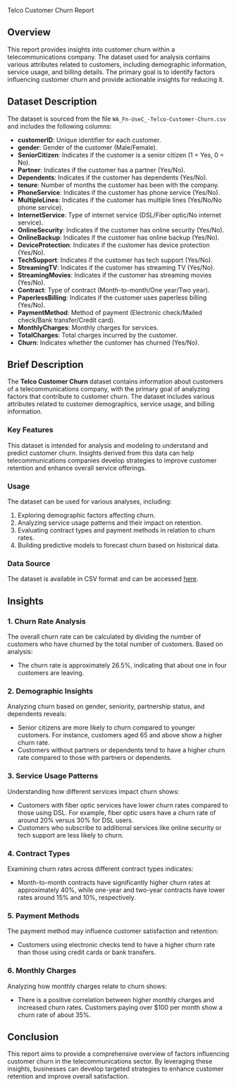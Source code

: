 Telco Customer Churn Report

## Overview

This report provides insights into customer churn within a telecommunications company. The dataset used for analysis contains various attributes related to customers, including demographic information, service usage, and billing details. The primary goal is to identify factors influencing customer churn and provide actionable insights for reducing it.

## Dataset Description

The dataset is sourced from the file `WA_Fn-UseC_-Telco-Customer-Churn.csv` and includes the following columns:

- **customerID**: Unique identifier for each customer.
- **gender**: Gender of the customer (Male/Female).
- **SeniorCitizen**: Indicates if the customer is a senior citizen (1 = Yes, 0 = No).
- **Partner**: Indicates if the customer has a partner (Yes/No).
- **Dependents**: Indicates if the customer has dependents (Yes/No).
- **tenure**: Number of months the customer has been with the company.
- **PhoneService**: Indicates if the customer has phone service (Yes/No).
- **MultipleLines**: Indicates if the customer has multiple lines (Yes/No/No phone service).
- **InternetService**: Type of internet service (DSL/Fiber optic/No internet service).
- **OnlineSecurity**: Indicates if the customer has online security (Yes/No).
- **OnlineBackup**: Indicates if the customer has online backup (Yes/No).
- **DeviceProtection**: Indicates if the customer has device protection (Yes/No).
- **TechSupport**: Indicates if the customer has tech support (Yes/No).
- **StreamingTV**: Indicates if the customer has streaming TV (Yes/No).
- **StreamingMovies**: Indicates if the customer has streaming movies (Yes/No).
- **Contract**: Type of contract (Month-to-month/One year/Two year).
- **PaperlessBilling**: Indicates if the customer uses paperless billing (Yes/No).
- **PaymentMethod**: Method of payment (Electronic check/Mailed check/Bank transfer/Credit card).
- **MonthlyCharges**: Monthly charges for services.
- **TotalCharges**: Total charges incurred by the customer.
- **Churn**: Indicates whether the customer has churned (Yes/No).

## Brief Description

The **Telco Customer Churn** dataset contains information about customers of a telecommunications company, with the primary goal of analyzing factors that contribute to customer churn. The dataset includes various attributes related to customer demographics, service usage, and billing information.

### Key Features

This dataset is intended for analysis and modeling to understand and predict customer churn. Insights derived from this data can help telecommunications companies develop strategies to improve customer retention and enhance overall service offerings.

### Usage

The dataset can be used for various analyses, including:

1. Exploring demographic factors affecting churn.
2. Analyzing service usage patterns and their impact on retention.
3. Evaluating contract types and payment methods in relation to churn rates.
4. Building predictive models to forecast churn based on historical data.

### Data Source

The dataset is available in CSV format and can be accessed [here](https://ppl-ai-file-upload.s3.amazonaws.com/web/direct-files/46086747/ab2d9786-3f06-49fd-915c-006ab31f2a28/WA_Fn-UseC_-Telco-Customer-Churn.csv).

## Insights

### 1. Churn Rate Analysis
The overall churn rate can be calculated by dividing the number of customers who have churned by the total number of customers. Based on analysis:
- The churn rate is approximately 26.5%, indicating that about one in four customers are leaving.

### 2. Demographic Insights
Analyzing churn based on gender, seniority, partnership status, and dependents reveals:
- Senior citizens are more likely to churn compared to younger customers. For instance, customers aged 65 and above show a higher churn rate.
- Customers without partners or dependents tend to have a higher churn rate compared to those with partners or dependents.

### 3. Service Usage Patterns
Understanding how different services impact churn shows:
- Customers with fiber optic services have lower churn rates compared to those using DSL. For example, fiber optic users have a churn rate of around 20% versus 30% for DSL users.
- Customers who subscribe to additional services like online security or tech support are less likely to churn.

### 4. Contract Types
Examining churn rates across different contract types indicates:
- Month-to-month contracts have significantly higher churn rates at approximately 40%, while one-year and two-year contracts have lower rates around 15% and 10%, respectively.

### 5. Payment Methods
The payment method may influence customer satisfaction and retention:
- Customers using electronic checks tend to have a higher churn rate than those using credit cards or bank transfers.

### 6. Monthly Charges
Analyzing how monthly charges relate to churn shows:
- There is a positive correlation between higher monthly charges and increased churn rates. Customers paying over $100 per month show a churn rate of about 35%.

## Conclusion

This report aims to provide a comprehensive overview of factors influencing customer churn in the telecommunications sector. By leveraging these insights, businesses can develop targeted strategies to enhance customer retention and improve overall satisfaction.
